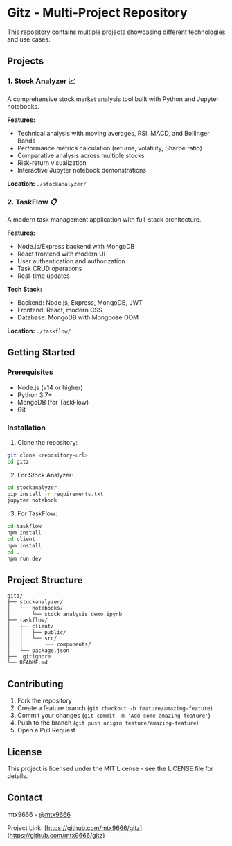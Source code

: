 # Gitz - Multi-Project Repository

This repository contains multiple projects showcasing different technologies and use cases.

## Projects

### 1. Stock Analyzer 📈
A comprehensive stock market analysis tool built with Python and Jupyter notebooks.

**Features:**
- Technical analysis with moving averages, RSI, MACD, and Bollinger Bands
- Performance metrics calculation (returns, volatility, Sharpe ratio)
- Comparative analysis across multiple stocks
- Risk-return visualization
- Interactive Jupyter notebook demonstrations

**Location:** `./stockanalyzer/`

### 2. TaskFlow 📋
A modern task management application with full-stack architecture.

**Features:**
- Node.js/Express backend with MongoDB
- React frontend with modern UI
- User authentication and authorization
- Task CRUD operations
- Real-time updates

**Tech Stack:**
- Backend: Node.js, Express, MongoDB, JWT
- Frontend: React, modern CSS
- Database: MongoDB with Mongoose ODM

**Location:** `./taskflow/`

## Getting Started

### Prerequisites
- Node.js (v14 or higher)
- Python 3.7+
- MongoDB (for TaskFlow)
- Git

### Installation

1. Clone the repository:
```bash
git clone <repository-url>
cd gitz
```

2. For Stock Analyzer:
```bash
cd stockanalyzer
pip install -r requirements.txt
jupyter notebook
```

3. For TaskFlow:
```bash
cd taskflow
npm install
cd client
npm install
cd ..
npm run dev
```

## Project Structure

```
gitz/
├── stockanalyzer/
│   └── notebooks/
│       └── stock_analysis_demo.ipynb
├── taskflow/
│   ├── client/
│   │   ├── public/
│   │   └── src/
│   │       └── components/
│   └── package.json
├── .gitignore
└── README.md
```

## Contributing

1. Fork the repository
2. Create a feature branch (`git checkout -b feature/amazing-feature`)
3. Commit your changes (`git commit -m 'Add some amazing feature'`)
4. Push to the branch (`git push origin feature/amazing-feature`)
5. Open a Pull Request

## License

This project is licensed under the MIT License - see the LICENSE file for details.

## Contact

mtx9666 - [@mtx9666](https://github.com/mtx9666)

Project Link: [https://github.com/mtx9666/gitz](https://github.com/mtx9666/gitz)
